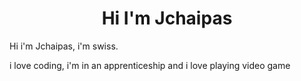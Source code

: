 <div align="center">
    <h1>Hi I'm Jchaipas</h1>
</div>
Hi i'm Jchaipas, i'm swiss.

i love coding, i'm in an apprenticeship and i love playing video game
